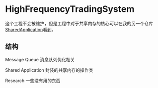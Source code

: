 # HighFrequencyTradingSystem

这个工程不会被维护，但是工程中对于共享内存的核心可以在我的另一个仓库[SharedApplication](https://github.com/mhy12345/SharedApplication)看到。

## 结构

Message Queue 消息队列优化相关

Shared Application 封装的共享内存的操作类

Research 一些没有用的东西
